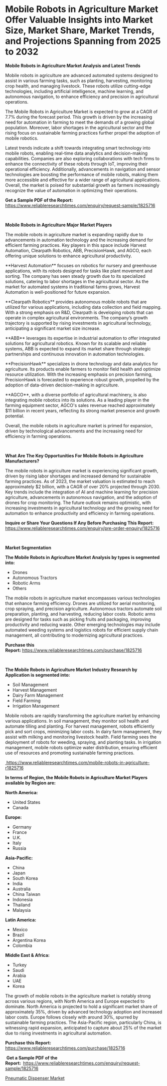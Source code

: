 <p><h1>Mobile Robots in Agriculture Market Offer Valuable Insights into Market Size, Market Share, Market Trends, and Projections Spanning from 2025 to 2032</h1></p><p><strong>Mobile Robots in Agriculture Market Analysis and Latest Trends</strong></p>
<p><p>Mobile robots in agriculture are advanced automated systems designed to assist in various farming tasks, such as planting, harvesting, monitoring crop health, and managing livestock. These robots utilize cutting-edge technologies, including artificial intelligence, machine learning, and autonomous navigation, to enhance efficiency and precision in agricultural operations.</p><p>The Mobile Robots in Agriculture Market is expected to grow at a CAGR of 7.7% during the forecast period. This growth is driven by the increasing need for automation in farming to meet the demands of a growing global population. Moreover, labor shortages in the agricultural sector and the rising focus on sustainable farming practices further propel the adoption of mobile robotics.</p><p>Latest trends indicate a shift towards integrating smart technology into mobile robots, enabling real-time data analytics and decision-making capabilities. Companies are also exploring collaborations with tech firms to enhance the connectivity of these robots through IoT, improving their operational efficiency. Additionally, advancements in navigation and sensor technologies are boosting the performance of mobile robots, making them more accessible and effective for a wider range of agricultural applications. Overall, the market is poised for substantial growth as farmers increasingly recognize the value of automation in optimizing their operations.</p></p>
<p><strong>Get a Sample PDF of the Report:&nbsp;</strong> <a href="https://www.reliableresearchtimes.com/enquiry/request-sample/1825716?utm_campaign=2183&utm_medium=2&utm_source=Github&utm_content=ia&utm_term=18022025&utm_id=mobile-robots-in-agriculture">https://www.reliableresearchtimes.com/enquiry/request-sample/1825716</a></p>
<p>&nbsp;</p>
<p><strong>Mobile Robots in Agriculture Major Market Players</strong></p>
<p><p>The mobile robots in agriculture market is expanding rapidly due to advancements in automation technology and the increasing demand for efficient farming practices. Key players in this space include Harvest Automation, Clearpath Robotics, ABB, PrecisionHawk, and AGCO, each offering unique solutions to enhance agricultural productivity.</p><p>**Harvest Automation** focuses on robotics for nursery and greenhouse applications, with its robots designed for tasks like plant movement and sorting. The company has seen steady growth due to its specialized solutions, catering to labor shortages in the agricultural sector. As the market for automated systems in traditional farms grows, Harvest Automation is well-positioned for future expansion.</p><p>**Clearpath Robotics** provides autonomous mobile robots that are utilized for various applications, including data collection and field mapping. With a strong emphasis on R&D, Clearpath is developing robots that can operate in complex agricultural environments. The company’s growth trajectory is supported by rising investments in agricultural technology, anticipating a significant market size increase.</p><p>**ABB** leverages its expertise in industrial automation to offer integrated solutions for agricultural robotics. Known for its scalable and reliable systems, ABB is expected to expand its market share through strategic partnerships and continuous innovation in automation technologies.</p><p>**PrecisionHawk** specializes in drone technology and data analytics for agriculture. Its products enable farmers to monitor field health and optimize resource utilization. With the increasing emphasis on precision farming, PrecisionHawk is forecasted to experience robust growth, propelled by the adoption of data-driven decision-making in agriculture.</p><p>**AGCO**, with a diverse portfolio of agricultural machinery, is also integrating mobile robotics into its solutions. As a leading player in the farming equipment sector, AGCO's sales revenue reached approximately $11 billion in recent years, reflecting its strong market presence and growth potential.</p><p>Overall, the mobile robots in agriculture market is primed for expansion, driven by technological advancements and the increasing need for efficiency in farming operations.</p></p>
<p>&nbsp;</p>
<p><strong>What Are The Key Opportunities For Mobile Robots in Agriculture Manufacturers?</strong></p>
<p><p>The mobile robots in agriculture market is experiencing significant growth, driven by rising labor shortages and increased demand for sustainable farming practices. As of 2023, the market valuation is estimated to reach approximately $2 billion, with a CAGR of over 20% projected through 2030. Key trends include the integration of AI and machine learning for precision agriculture, advancements in autonomous navigation, and the adoption of drones for crop monitoring. The future outlook remains optimistic, with increasing investments in agricultural technology and the growing need for automation to enhance productivity and efficiency in farming operations.</p></p>
<p><strong>Inquire or Share Your Questions If Any Before Purchasing This Report:</strong> <a href="https://www.reliableresearchtimes.com/enquiry/pre-order-enquiry/1825716?utm_campaign=2183&utm_medium=2&utm_source=Github&utm_content=ia&utm_term=18022025&utm_id=mobile-robots-in-agriculture">https://www.reliableresearchtimes.com/enquiry/pre-order-enquiry/1825716</a></p>
<p>&nbsp;</p>
<p><strong>Market Segmentation</strong></p>
<p><strong>The Mobile Robots in Agriculture Market Analysis by types is segmented into:</strong></p>
<p><ul><li>Drones</li><li>Autonomous Tractors</li><li>Robotic Arms</li><li>Others</li></ul></p>
<p><p>The mobile robots in agriculture market encompasses various technologies that enhance farming efficiency. Drones are utilized for aerial monitoring, crop spraying, and precision agriculture. Autonomous tractors automate soil preparation, planting, and harvesting, reducing labor costs. Robotic arms are designed for tasks such as picking fruits and packaging, improving productivity and reducing waste. Other emerging technologies may include automated weeding systems and logistics robots for efficient supply chain management, all contributing to modernizing agricultural practices.</p></p>
<p><strong>Purchase this Report:&nbsp;</strong><a href="https://www.reliableresearchtimes.com/purchase/1825716?utm_campaign=2183&utm_medium=2&utm_source=Github&utm_content=ia&utm_term=18022025&utm_id=mobile-robots-in-agriculture">https://www.reliableresearchtimes.com/purchase/1825716</a></p>
<p>&nbsp;</p>
<p><strong>The Mobile Robots in Agriculture Market Industry Research by Application is segmented into:</strong></p>
<p><ul><li>Soil Management</li><li>Harvest Management</li><li>Dairy Farm Management</li><li>Field Farming</li><li>Irrigation Management</li></ul></p>
<p><p>Mobile robots are rapidly transforming the agriculture market by enhancing various applications. In soil management, they monitor soil health and automate tilling and planting. For harvest management, robots efficiently pick and sort crops, minimizing labor costs. In dairy farm management, they assist with milking and monitoring livestock health. Field farming sees the deployment of robots for weeding, spraying, and planting tasks. In irrigation management, mobile robots optimize water distribution, ensuring efficient use of resources and promoting sustainable farming practices.</p></p>
<p><a href="https://www.reliableresearchtimes.com/mobile-robots-in-agriculture-r1825716?utm_campaign=2183&utm_medium=2&utm_source=Github&utm_content=ia&utm_term=18022025&utm_id=mobile-robots-in-agriculture">&nbsp;https://www.reliableresearchtimes.com/mobile-robots-in-agriculture-r1825716</a></p>
<p><strong>In terms of Region, the Mobile Robots in Agriculture Market Players available by Region are:</strong></p>
<p>
    <p> <strong> North America: </strong>
        <ul>
            <li>United States</li>
            <li>Canada</li>
        </ul>
        </p> 
    <p> <strong> Europe: </strong>
        <ul>
            <li>Germany</li>
            <li>France</li>
            <li>U.K.</li>
            <li>Italy</li>
            <li>Russia</li>
        </ul>
        </p> 
    <p> <strong> Asia-Pacific: </strong>
        <ul>
            <li>China</li>
            <li>Japan</li>
            <li>South Korea</li>
            <li>India</li>
            <li>Australia</li>
            <li>China Taiwan</li>
            <li>Indonesia</li>
            <li>Thailand</li>
            <li>Malaysia</li>
        </ul>
        </p> 
    <p> <strong> Latin America: </strong>
        <ul>
            <li>Mexico</li>
            <li>Brazil</li>
            <li>Argentina Korea</li>
            <li>Colombia</li>
        </ul>
        </p> 
    <p> <strong> Middle East & Africa: </strong>
        <ul>
            <li>Turkey</li>
            <li>Saudi</li>
            <li>Arabia</li>
            <li>UAE</li>
            <li>Korea</li>
        </ul>
    </p>
    </p>
<p><p>The growth of mobile robots in the agriculture market is notably strong across various regions, with North America and Europe expected to dominate. North America is projected to hold a significant market share of approximately 35%, driven by advanced technology adoption and increased labor costs. Europe follows closely with around 30%, spurred by sustainable farming practices. The Asia-Pacific region, particularly China, is witnessing rapid expansion, anticipated to capture about 25% of the market due to rising investments in agricultural automation.</p></p>
<p><strong>Purchase this Report: </strong><a href="https://www.reliableresearchtimes.com/purchase/1825716?utm_campaign=2183&utm_medium=2&utm_source=Github&utm_content=ia&utm_term=18022025&utm_id=mobile-robots-in-agriculture">https://www.reliableresearchtimes.com/purchase/1825716</a></p>
<p>&nbsp;<strong>Get a Sample PDF of the Report:&nbsp;&nbsp;</strong><a href="https://www.reliableresearchtimes.com/enquiry/request-sample/1825716?utm_campaign=2183&utm_medium=2&utm_source=Github&utm_content=ia&utm_term=18022025&utm_id=mobile-robots-in-agriculture">https://www.reliableresearchtimes.com/enquiry/request-sample/1825716</a></p>
<p><strong></strong></p>
<p><p><a href="https://github.com/SanjidaKhan901/Market-Research-Report-List-1/blob/main/pneumatic-dispenser-market.md?utm_campaign=2183&utm_medium=2&utm_source=Github&utm_content=ia&utm_term=18022025&utm_id=mobile-robots-in-agriculture">Pneumatic Dispenser Market</a></p></p>